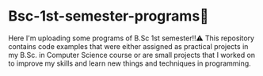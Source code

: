 # Bsc-1st-semester-programs🚩
Here I'm uploading some programs of B.Sc 1st semester!!⚠️ 
This repository contains code examples that were either assigned as practical projects in my B.Sc. in Computer Science course or are small projects that I worked on to improve my skills and learn new things and techniques in programming.
